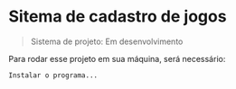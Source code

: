 <h1> Sitema de cadastro de jogos </h1>

> Sistema de projeto: Em desenvolvimento

Para rodar esse projeto em sua máquina, será necessário:

```
Instalar o programa...

```
